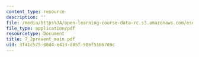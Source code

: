 ```yaml
---
content_type: resource
description: ''
file: /media/https%3A/open-learning-course-data-rc.s3.amazonaws.com/esd-60-lean-six-sigma-processes-summer-2004/3f41c57508d4e413d85f58ef51667d9c_7_2prevent_main.pdf
file_type: application/pdf
resourcetype: Document
title: 7_2prevent_main.pdf
uid: 3f41c575-08d4-e413-d85f-58ef51667d9c
---
```

